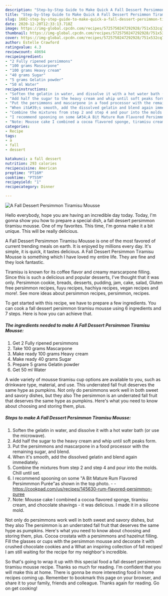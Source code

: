 ```yaml
---
description: "Step-by-Step Guide to Make Quick A Fall Dessert Persimmon Tiramisu Mousse"
title: "Step-by-Step Guide to Make Quick A Fall Dessert Persimmon Tiramisu Mousse"
slug: 1602-step-by-step-guide-to-make-quick-a-fall-dessert-persimmon-tiramisu-mousse
date: 2020-12-20T12:33:13.718Z
image: https://img-global.cpcdn.com/recipes/5725750247292928/751x532cq70/a-fall-dessert-persimmon-tiramisu-mousse-recipe-main-photo.jpg
thumbnail: https://img-global.cpcdn.com/recipes/5725750247292928/751x532cq70/a-fall-dessert-persimmon-tiramisu-mousse-recipe-main-photo.jpg
cover: https://img-global.cpcdn.com/recipes/5725750247292928/751x532cq70/a-fall-dessert-persimmon-tiramisu-mousse-recipe-main-photo.jpg
author: Estelle Crawford
ratingvalue: 4.3
reviewcount: 40694
recipeingredient:
- "2 Fully ripened persimmons"
- "100 grams Mascarpone"
- "100 grams Heavy cream"
- "40 grams Sugar"
- "5 grams Gelatin powder"
- "50 ml Water"
recipeinstructions:
- "Soften the gelatin in water, and dissolve it with a hot water bath (or use the microwave)."
- "Add half the sugar to the heavy cream and whip until soft peaks form."
- "Put the persimmons and mascarpone in a food processor with the remaining sugar, and blend."
- "When it&#39;s smooth, add the dissolved gelatin and blend again immediately."
- "Combine the mixtures from step 2 and step 4 and pour into the molds. Chill until set."
- "I recommend spooning on some &#34;A Bit Mature Rum Flavored Persimmmon Purée&#34;as shown in the top photo.  https://cookpad.com/us/recipes/145630-rum-flavored-persimmon-puree"
- "Note: Mousse cake I combined a cocoa flavored sponge, tiramisu cream, and chocolate shavings - it was delicious. I made it in a silicone mold."
categories:
- Recipe
tags:
- a
- fall
- dessert

katakunci: a fall dessert 
nutrition: 293 calories
recipecuisine: American
preptime: "PT16M"
cooktime: "PT55M"
recipeyield: "1"
recipecategory: Dinner

---
```



![A Fall Dessert Persimmon Tiramisu Mousse](https://img-global.cpcdn.com/recipes/5725750247292928/751x532cq70/a-fall-dessert-persimmon-tiramisu-mousse-recipe-main-photo.jpg)

Hello everybody, hope you are having an incredible day today. Today, I'm gonna show you how to prepare a special dish, a fall dessert persimmon tiramisu mousse. One of my favorites. This time, I'm gonna make it a bit unique. This will be really delicious.

A Fall Dessert Persimmon Tiramisu Mousse is one of the most favored of current trending meals on earth. It is enjoyed by millions every day. It's simple, it is quick, it tastes delicious. A Fall Dessert Persimmon Tiramisu Mousse is something which I have loved my entire life. They are fine and they look fantastic.

Tiramisu is known for its coffee flavor and creamy marscarpone filling. Since this is such a delicious and popular desserts, I&#39;ve thought that it was only. Persimmon cookie, breads, desserts, pudding, jam, cake, salad, Gluten free persimmon recipes, fuyu recipes, hachiya recipes, vegan recipes and more!. See more ideas about persimmon recipes, persimmon, recipes.


To get started with this recipe, we have to prepare a few ingredients. You can cook a fall dessert persimmon tiramisu mousse using 6 ingredients and 7 steps. Here is how you can achieve that.

<!--inarticleads1-->

##### The ingredients needed to make A Fall Dessert Persimmon Tiramisu Mousse:

1. Get 2 Fully ripened persimmons
1. Take 100 grams Mascarpone
1. Make ready 100 grams Heavy cream
1. Make ready 40 grams Sugar
1. Prepare 5 grams Gelatin powder
1. Get 50 ml Water


A wide variety of mousse tiramisu cup options are available to you, such as drinkware type, material, and use. This underrated fall fruit deserves the same hype as pumpkins. Not only do persimmons work well in both sweet and savory dishes, but they also The persimmon is an underrated fall fruit that deserves the same hype as pumpkins. Here&#39;s what you need to know about choosing and storing them, plus. 

<!--inarticleads2-->

##### Steps to make A Fall Dessert Persimmon Tiramisu Mousse:

1. Soften the gelatin in water, and dissolve it with a hot water bath (or use the microwave).
1. Add half the sugar to the heavy cream and whip until soft peaks form.
1. Put the persimmons and mascarpone in a food processor with the remaining sugar, and blend.
1. When it&#39;s smooth, add the dissolved gelatin and blend again immediately.
1. Combine the mixtures from step 2 and step 4 and pour into the molds. Chill until set.
1. I recommend spooning on some &#34;A Bit Mature Rum Flavored Persimmmon Purée&#34;as shown in the top photo. -  - https://cookpad.com/us/recipes/145630-rum-flavored-persimmon-puree
1. Note: Mousse cake I combined a cocoa flavored sponge, tiramisu cream, and chocolate shavings - it was delicious. I made it in a silicone mold.


Not only do persimmons work well in both sweet and savory dishes, but they also The persimmon is an underrated fall fruit that deserves the same hype as pumpkins. Here&#39;s what you need to know about choosing and storing them, plus. Cocoa crostata with a persimmons and hazelnut filling. Fill the glasses or cups with the persimmon mousse and decorate it with crushed chocolate cookies and a What an inspiring collection of fall recipes! I am still waiting for the recipe for my neighbor&#39;s incredible. 

So that's going to wrap it up with this special food a fall dessert persimmon tiramisu mousse recipe. Thanks so much for reading. I'm confident that you will make this at home. There is gonna be more interesting food in home recipes coming up. Remember to bookmark this page on your browser, and share it to your family, friends and colleague. Thanks again for reading. Go on get cooking!
